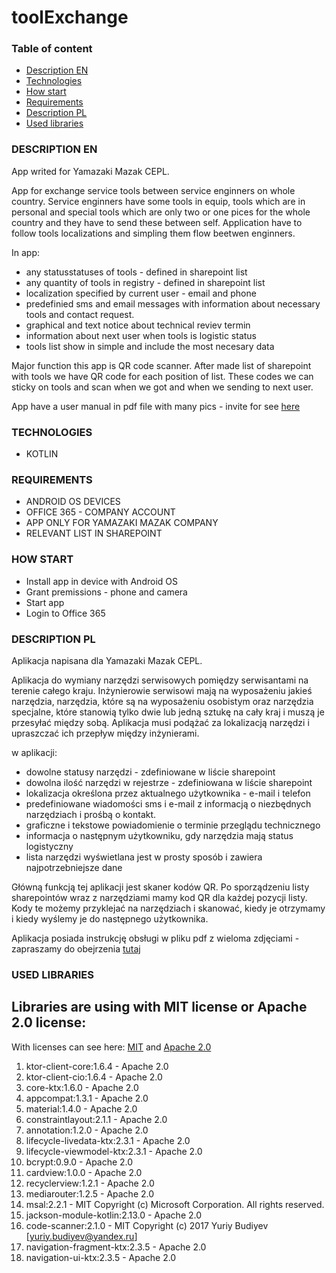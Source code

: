 # toolExchange

### Table of content

- [Description EN](#description-pl)
- [Technologies](#technologies)
- [How start](#how-start)
- [Requirements](#requirements)
- [Description PL](#description-pl)
- [Used libraries](#used-libraries)

### DESCRIPTION EN

App writed for Yamazaki Mazak CEPL.

App for exchange service tools between service enginners on whole country.
Service enginners have some tools in equip, tools which are in personal and special tools which are only two or one pices for the whole country and they have to send these between self.
Application have to follow tools localizations and simpling them flow beetwen enginners.

In app:
- any statusstatuses of tools - defined in sharepoint list
- any quantity of tools in registry - defined in sharepoint list
- localization specified by current user - email and phone
- predefinied sms and email messages with information about necessary tools and contact request.
- graphical and text notice about technical reviev termin
- information about next user when tools is logistic status
- tools list show in simple and include the most necesary data

Major function this app is QR code scanner.
After made list of sharepoint with tools we have QR code for each position of list. These codes we can sticky on tools and scan when we got  and when we sending to next user.

App have a user manual in pdf file with many pics - invite for see [here](./manual.pdf)


### TECHNOLOGIES

- KOTLIN

### REQUIREMENTS

- ANDROID OS DEVICES
- OFFICE 365 - COMPANY ACCOUNT
- APP ONLY FOR YAMAZAKI MAZAK COMPANY
- RELEVANT LIST IN SHAREPOINT

### HOW START

- Install app in device with Android OS
- Grant premissions - phone and camera
- Start app
- Login to Office 365

### DESCRIPTION PL

Aplikacja napisana dla Yamazaki Mazak CEPL.

Aplikacja do wymiany narzędzi serwisowych pomiędzy serwisantami na terenie całego kraju.
Inżynierowie serwisowi mają na wyposażeniu jakieś narzędzia, narzędzia, które są na wyposażeniu osobistym oraz narzędzia specjalne, które stanowią tylko dwie lub jedną sztukę na cały kraj i muszą je przesyłać między sobą.
Aplikacja musi podążać za lokalizacją narzędzi i upraszczać ich przepływ między inżynierami.

w aplikacji:
- dowolne statusy narzędzi - zdefiniowane w liście sharepoint
- dowolna ilość narzędzi w rejestrze - zdefiniowana w liście sharepoint
- lokalizacja określona przez aktualnego użytkownika - e-mail i telefon
- predefiniowane wiadomości sms i e-mail z informacją o niezbędnych narzędziach i prośbą o kontakt.
- graficzne i tekstowe powiadomienie o terminie przeglądu technicznego
- informacja o następnym użytkowniku, gdy narzędzia mają status logistyczny
- lista narzędzi wyświetlana jest w prosty sposób i zawiera najpotrzebniejsze dane

Główną funkcją tej aplikacji jest skaner kodów QR.
Po sporządzeniu listy sharepointów wraz z narzędziami mamy kod QR dla każdej pozycji listy. Kody te możemy przyklejać na narzędziach i skanować, kiedy je otrzymamy i kiedy wyślemy je do następnego użytkownika.

Aplikacja posiada instrukcję obsługi w pliku pdf z wieloma zdjęciami - zapraszamy do obejrzenia [tutaj](./manual.pdf)

### USED LIBRARIES

## Libraries are using with MIT license or Apache 2.0 license:


With licenses can see here: [MIT](https://opensource.org/licenses/MIT) and [Apache 2.0](http://www.apache.org/licenses/LICENSE-2.0)

1. ktor-client-core:1.6.4 - Apache 2.0
2. ktor-client-cio:1.6.4 - Apache 2.0
3. core-ktx:1.6.0 - Apache 2.0
4. appcompat:1.3.1 - Apache 2.0
5. material:1.4.0 - Apache 2.0
6. constraintlayout:2.1.1 - Apache 2.0
7. annotation:1.2.0 - Apache 2.0
8. lifecycle-livedata-ktx:2.3.1 - Apache 2.0
9. lifecycle-viewmodel-ktx:2.3.1 - Apache 2.0
10. bcrypt:0.9.0 - Apache 2.0
11. cardview:1.0.0 - Apache 2.0
12. recyclerview:1.2.1 - Apache 2.0
13. mediarouter:1.2.5 - Apache 2.0
14. msal:2.2.1 - MIT Copyright (c) Microsoft Corporation. All rights reserved.
15. jackson-module-kotlin:2.13.0 - Apache 2.0
16. code-scanner:2.1.0 - MIT Copyright (c) 2017 Yuriy Budiyev [yuriy.budiyev@yandex.ru]
17. navigation-fragment-ktx:2.3.5 - Apache 2.0
18. navigation-ui-ktx:2.3.5 - Apache 2.0